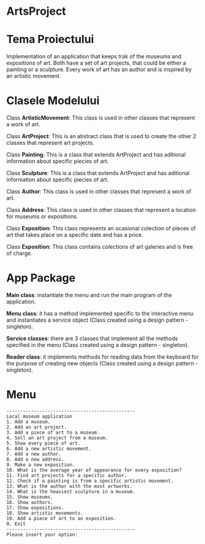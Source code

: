 # ArtsProject

# Tema Proiectului
Implementation of an application that keeps trak of the museums and expositions of art. Both have a set of art projects, that could be either a painting or a sculpture. Every work of art has an author and is inspired by an artistic movement.

# Clasele Modelului

Class **ArtisticMovement**: This class is used in other classes that represent a work of art.

Class **ArtProject**: This is an abstract class that is used to create the other 2 classes that represent art projects.

Class **Painting**: This is a class that extends ArtProject and has aditional information about specific piecies of art.

Class **Sculpture**: This is a class that extends ArtProject and has aditional information about specific piecies of art.

Class **Author**: This class is used in other classes that represent a work of art.

Class **Address**: This class is used in other classes that represent a location for museums or expositions.

Class **Exposition**: This class represents an ocasional colection of pieces of art that takes place on a specific date and has a price.

Class **Exposition**: This class contains colections of art galeries and is free of charge.

# App Package 
**Main class**: instantiate the menu and run the main program of the application.

**Menu class**: it has a method implemented specific to the interactive menu and instantiates a service object (Class created using a design pattern - singleton).

**Service classes**: there are 3 classes that implement all the methods specified in the menu (Class created using a design pattern - singleton).

**Reader class**: it implements methods for reading data from the keyboard for the purpose of creating new objects (Class created using a design pattern - singleton).

# Menu

```
-----------------------------------------------
Local museum application
1. Add a museum.
2. Add an art project.
3. Add a piece of art to a museum.
4. Sell an art project from a museum.
5. Show every piece of art.
6. Add a new artistic movement.
7. Add a new author.
8. Add a new address.
9. Make a new exposition.
10. What is the average year of appearance for every exposition?
11. Find art projects for a specific author.
12. Check if a painting is from a specific artistic movement.
13. What is the author with the most artworks.
14. What is the heaviest sculpture in a museum.
15. Show museums.
16. Show authors.
17. Show expositions.
18. Show artistic movements.
19. Add a piece of art to an exposition.
0. Exit
-----------------------------------------------
Please insert your option: 
```

